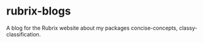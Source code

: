 # rubrix-blogs
A blog for the Rubrix website about my packages concise-concepts, classy-classification.
